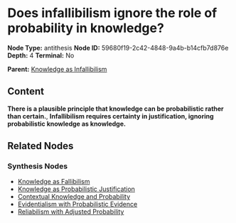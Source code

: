 # Does infallibilism ignore the role of probability in knowledge?

**Node Type:** antithesis
**Node ID:** 59680f19-2c42-4848-9a4b-b14cfb7d876e
**Depth:** 4
**Terminal:** No

**Parent:** [Knowledge as Infallibilism](knowledge-as-infallibilism-synthesis-2d89776c-027c-4443-b2cb-5954fd30d686.md)

## Content

**There is a plausible principle that knowledge can be probabilistic rather than certain.**, **Infallibilism requires certainty in justification, ignoring probabilistic knowledge as knowledge.**

## Related Nodes

### Synthesis Nodes

- [Knowledge as Fallibilism](knowledge-as-fallibilism-synthesis-10c5300a-f37a-40c0-ba2c-efc0ce3388e4.md)
- [Knowledge as Probabilistic Justification](knowledge-as-probabilistic-justification-synthesis-a31e4a44-9d75-4b38-809f-86653f698ee5.md)
- [Contextual Knowledge and Probability](contextual-knowledge-and-probability-synthesis-47469bb0-a32d-4d88-bbff-9275797f9bf3.md)
- [Evidentialism with Probabilistic Evidence](evidentialism-with-probabilistic-evidence-synthesis-7a684b5f-c0cf-4655-b585-0ef0531ac5dd.md)
- [Reliabilism with Adjusted Probability](reliabilism-with-adjusted-probability-synthesis-b2b55aef-7898-455a-a7e5-1cb03fbbf8a2.md)

